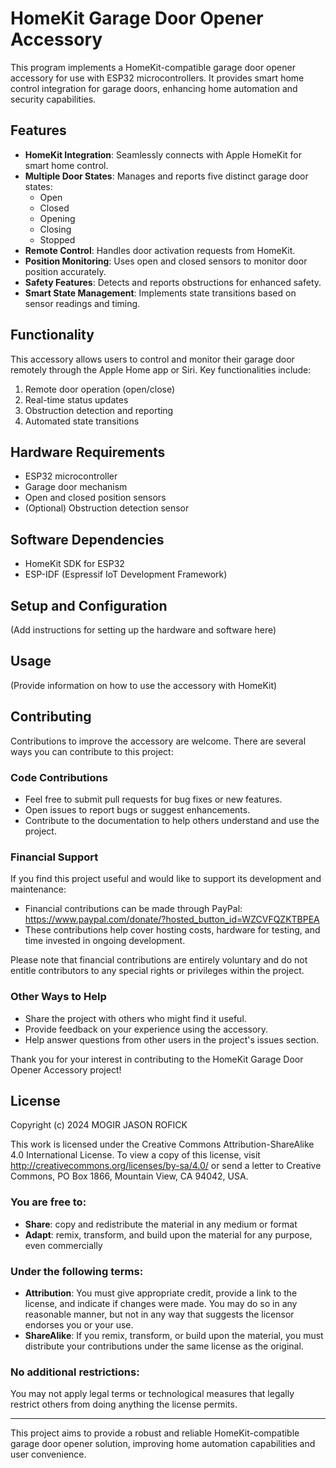 # HomeKit Garage Door Opener Accessory

This program implements a HomeKit-compatible garage door opener accessory for use with ESP32 microcontrollers. It provides smart home control integration for garage doors, enhancing home automation and security capabilities.

## Features

- **HomeKit Integration**: Seamlessly connects with Apple HomeKit for smart home control.
- **Multiple Door States**: Manages and reports five distinct garage door states:
  - Open
  - Closed
  - Opening
  - Closing
  - Stopped
- **Remote Control**: Handles door activation requests from HomeKit.
- **Position Monitoring**: Uses open and closed sensors to monitor door position accurately.
- **Safety Features**: Detects and reports obstructions for enhanced safety.
- **Smart State Management**: Implements state transitions based on sensor readings and timing.

## Functionality

This accessory allows users to control and monitor their garage door remotely through the Apple Home app or Siri. Key functionalities include:

1. Remote door operation (open/close)
2. Real-time status updates
3. Obstruction detection and reporting
4. Automated state transitions

## Hardware Requirements

- ESP32 microcontroller
- Garage door mechanism
- Open and closed position sensors
- (Optional) Obstruction detection sensor

## Software Dependencies

- HomeKit SDK for ESP32
- ESP-IDF (Espressif IoT Development Framework)

## Setup and Configuration

(Add instructions for setting up the hardware and software here)

## Usage

(Provide information on how to use the accessory with HomeKit)

## Contributing

Contributions to improve the accessory are welcome. There are several ways you can contribute to this project:

### Code Contributions

- Feel free to submit pull requests for bug fixes or new features.
- Open issues to report bugs or suggest enhancements.
- Contribute to the documentation to help others understand and use the project.

### Financial Support

If you find this project useful and would like to support its development and maintenance:

- Financial contributions can be made through PayPal: https://www.paypal.com/donate/?hosted_button_id=WZCVFQZKTBPEA
- These contributions help cover hosting costs, hardware for testing, and time invested in ongoing development.

Please note that financial contributions are entirely voluntary and do not entitle contributors to any special rights or privileges within the project.

### Other Ways to Help

- Share the project with others who might find it useful.
- Provide feedback on your experience using the accessory.
- Help answer questions from other users in the project's issues section.

Thank you for your interest in contributing to the HomeKit Garage Door Opener Accessory project!

## License

Copyright (c) 2024 MOGIR JASON ROFICK

This work is licensed under the Creative Commons Attribution-ShareAlike 4.0 International License. To view a copy of this license, visit http://creativecommons.org/licenses/by-sa/4.0/ or send a letter to Creative Commons, PO Box 1866, Mountain View, CA 94042, USA.

### You are free to:

- **Share**: copy and redistribute the material in any medium or format
- **Adapt**: remix, transform, and build upon the material for any purpose, even commercially

### Under the following terms:

- **Attribution**: You must give appropriate credit, provide a link to the license, and indicate if changes were made. You may do so in any reasonable manner, but not in any way that suggests the licensor endorses you or your use.
- **ShareAlike**: If you remix, transform, or build upon the material, you must distribute your contributions under the same license as the original.

### No additional restrictions:

You may not apply legal terms or technological measures that legally restrict others from doing anything the license permits.

---

This project aims to provide a robust and reliable HomeKit-compatible garage door opener solution, improving home automation capabilities and user convenience.
